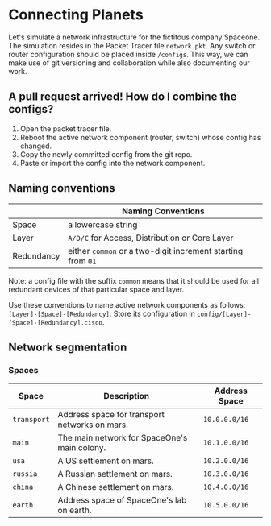 # Connecting Planets

Let's simulate a network infrastructure for the fictitous company
Spaceone. The simulation resides in the Packet Tracer file
`network.pkt`. Any switch or router configuration should be placed
inside `/configs`. This way, we can make use of git versioning and
collaboration while also documenting our work.

## A pull request arrived! How do I combine the configs?

1. Open the packet tracer file.
2. Reboot the active network component (router, switch) whose config has changed.
3. Copy the newly committed config from the git repo.
4. Paste or import the config into the network component.

## Naming conventions

|               | Naming Conventions                                                    |
| ------------- | --------------------------------------------------------------------- |
| Space         | a lowercase string                                                    |
| Layer         | `A/D/C` for Access, Distribution or Core Layer                        |
| Redundancy    | either `common` or a two-digit increment starting from `01`           |

Note: a config file with the suffix `common` means that it should be used for all redundant
devices of that particular space and layer.

Use these conventions to name active network components as follows:
`[Layer]-[Space]-[Redundancy]`. Store its configuration in `config/[Layer]-[Space]-[Redundancy].cisco`.

## Network segmentation

### Spaces

| Space         | Description                                           | Address Space     |
| ------------- | ----------------------------------------------------- | ----------------- |
| `transport`   | Address space for transport networks on mars.         | `10.0.0.0/16`     |
| `main`        | The main network for SpaceOne's main colony.          | `10.1.0.0/16`     |
| `usa`         | A US settlement on mars.                              | `10.2.0.0/16`     |
| `russia`      | A Russian settlement on mars.                         | `10.3.0.0/16`     |
| `china`       | A Chinese settlement on mars.                         | `10.4.0.0/16`     |
| `earth`       | Address space of SpaceOne's lab on earth.             | `10.5.0.0/16`     |
